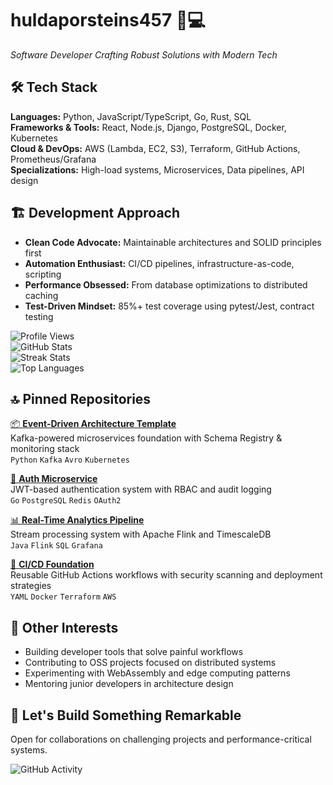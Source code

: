 # huldaporsteins457 👨💻  
*Software Developer Crafting Robust Solutions with Modern Tech*  

## 🛠️ Tech Stack  
**Languages:** Python, JavaScript/TypeScript, Go, Rust, SQL  
**Frameworks & Tools:** React, Node.js, Django, PostgreSQL, Docker, Kubernetes  
**Cloud & DevOps:** AWS (Lambda, EC2, S3), Terraform, GitHub Actions, Prometheus/Grafana  
**Specializations:** High-load systems, Microservices, Data pipelines, API design  

## 🏗️ Development Approach  
- **Clean Code Advocate:** Maintainable architectures and SOLID principles first  
- **Automation Enthusiast:** CI/CD pipelines, infrastructure-as-code, scripting  
- **Performance Obsessed:** From database optimizations to distributed caching  
- **Test-Driven Mindset:** 85%+ test coverage using pytest/Jest, contract testing  

![Profile Views](https://komarev.com/ghpvc/?username=huldaporsteins457&color=blue)  
![GitHub Stats](https://github-readme-stats.vercel.app/api?username=huldaporsteins457&show_icons=true&theme=dark&hide_border=true)  
![Streak Stats](https://github-readme-streak-stats.herokuapp.com/?user=huldaporsteins457&theme=dark&hide_border=true)  
![Top Languages](https://github-readme-stats.vercel.app/api/top-langs/?username=huldaporsteins457&layout=compact&theme=dark&hide_border=true)  

## 🔝 Pinned Repositories  
[📦 **Event-Driven Architecture Template**](https://github.com/huldaporsteins457/eda-core)  
Kafka-powered microservices foundation with Schema Registry & monitoring stack  
`Python` `Kafka` `Avro` `Kubernetes`  

[🔐 **Auth Microservice**](https://github.com/huldaporsteins457/auth-service)  
JWT-based authentication system with RBAC and audit logging  
`Go` `PostgreSQL` `Redis` `OAuth2`  

[📊 **Real-Time Analytics Pipeline**](https://github.com/huldaporsteins457/rt-analytics)  
Stream processing system with Apache Flink and TimescaleDB  
`Java` `Flink` `SQL` `Grafana`  

[🤖 **CI/CD Foundation**](https://github.com/huldaporsteins457/cicd-base)  
Reusable GitHub Actions workflows with security scanning and deployment strategies  
`YAML` `Docker` `Terraform` `AWS`  

## 🌱 Other Interests  
- Building developer tools that solve painful workflows  
- Contributing to OSS projects focused on distributed systems  
- Experimenting with WebAssembly and edge computing patterns  
- Mentoring junior developers in architecture design  

## 🚀 Let's Build Something Remarkable  
Open for collaborations on challenging projects and performance-critical systems.  

![GitHub Activity](https://github-readme-activity-graph.vercel.app/graph?username=huldaporsteins457&theme=react-dark&hide_border=true&area=true)
